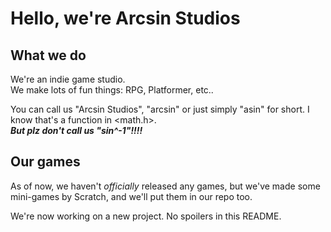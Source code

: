 # Hello, we're Arcsin Studios
## What we do
We're an indie game studio.  
We make lots of fun things: RPG, Platformer, etc..

You can call us "Arcsin Studios", "arcsin" or just simply "asin" for short. I know that's a function in <math.h>.  
***But plz don't call us "sin^-1"!!!!***
## Our games
As of now, we haven't *officially* released any games, but we've made some mini-games by Scratch, and we'll put them in our repo too.

We're now working on a new project. No spoilers in this README.

